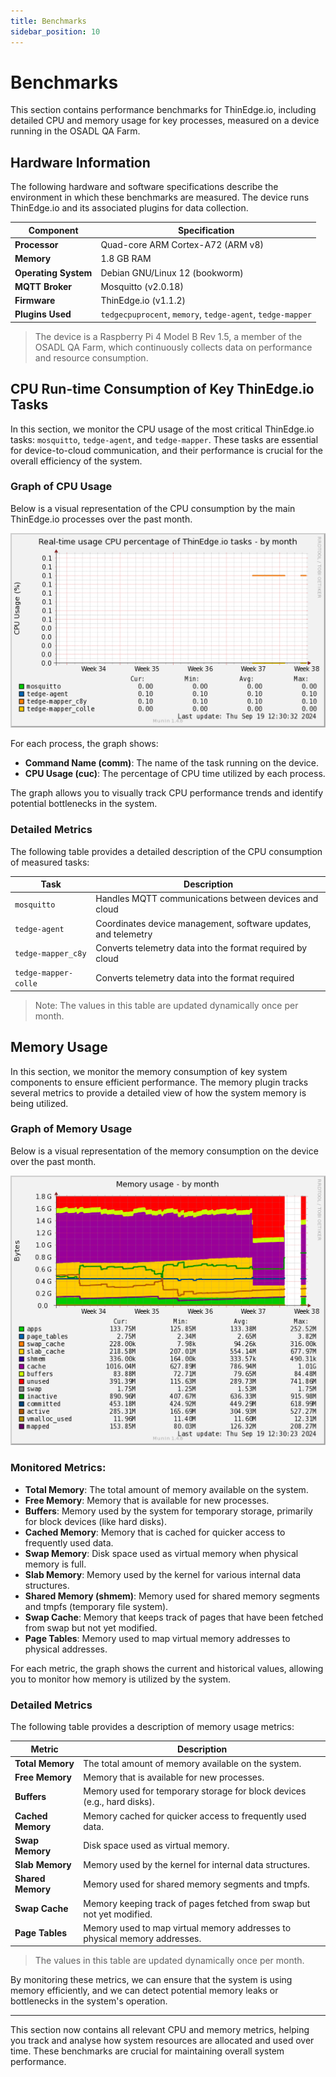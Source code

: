 ```yaml
---
title: Benchmarks
sidebar_position: 10
---
```


# Benchmarks

This section contains performance benchmarks for ThinEdge.io, including detailed CPU and memory usage for key processes, measured on a device running in the OSADL QA Farm.

## Hardware Information

The following hardware and software specifications describe the environment in which these benchmarks are measured. The device runs ThinEdge.io and its associated plugins for data collection.

| Component      | Specification                                                 |
|----------------|---------------------------------------------------------------|
| **Processor**  | Quad-core ARM Cortex-A72 (ARM v8)                             |
| **Memory**     | 1.8 GB RAM                                                    |
| **Operating System** | Debian GNU/Linux 12 (bookworm)                          |
| **MQTT Broker**| Mosquitto (v2.0.18)                                           |
| **Firmware**   | ThinEdge.io (v1.1.2)                                          |
| **Plugins Used** | `tedgecpuprocent`, `memory`, `tedge-agent`, `tedge-mapper`  |

> The device is a Raspberry Pi 4 Model B Rev 1.5, a member of the OSADL QA Farm, which continuously collects data on performance and resource consumption.

## CPU Run-time Consumption of Key ThinEdge.io Tasks

In this section, we monitor the CPU usage of the most critical ThinEdge.io tasks: `mosquitto`, `tedge-agent`, and `tedge-mapper`. These tasks are essential for device-to-cloud communication, and their performance is crucial for the overall efficiency of the system.

### Graph of CPU Usage

Below is a visual representation of the CPU consumption by the main ThinEdge.io processes over the past month.

![CPU Usage](./tedgecpuprocent-month.svg)

For each process, the graph shows:
- **Command Name (comm)**: The name of the task running on the device.
- **CPU Usage (cuc)**: The percentage of CPU time utilized by each process.


The graph allows you to visually track CPU performance trends and identify potential bottlenecks in the system.

### Detailed Metrics

The following table provides a detailed description of the CPU consumption of measured tasks:

| Task                 | Description                                                    |
|----------------------|----------------------------------------------------------------|
| `mosquitto`          | Handles MQTT communications between devices and cloud          |
| `tedge-agent`        | Coordinates device management, software updates, and telemetry |
| `tedge-mapper_c8y`   | Converts telemetry data into the format required by cloud      |
| `tedge-mapper-colle` | Converts telemetry data into the format required               |

> Note: The values in this table are updated dynamically once per month.


## Memory Usage

In this section, we monitor the memory consumption of key system components to ensure efficient performance. The memory plugin tracks several metrics to provide a detailed view of how the system memory is being utilized.

### Graph of Memory Usage

Below is a visual representation of the memory consumption on the device over the past month.

![Memory Usage](./memory-month.svg)

### Monitored Metrics:
- **Total Memory**: The total amount of memory available on the system.
- **Free Memory**: Memory that is available for new processes.
- **Buffers**: Memory used by the system for temporary storage, primarily for block devices (like hard disks).
- **Cached Memory**: Memory that is cached for quicker access to frequently used data.
- **Swap Memory**: Disk space used as virtual memory when physical memory is full.
- **Slab Memory**: Memory used by the kernel for various internal data structures.
- **Shared Memory (shmem)**: Memory used for shared memory segments and tmpfs (temporary file system).
- **Swap Cache**: Memory that keeps track of pages that have been fetched from swap but not yet modified.
- **Page Tables**: Memory used to map virtual memory addresses to physical addresses.

For each metric, the graph shows the current and historical values, allowing you to monitor how memory is utilized by the system.

### Detailed Metrics

The following table provides a description of memory usage metrics:

| Metric           | Description                                                                 |
|------------------|-----------------------------------------------------------------------------|
| **Total Memory**  | The total amount of memory available on the system.                         |
| **Free Memory**   | Memory that is available for new processes.                                 |
| **Buffers**       | Memory used for temporary storage for block devices (e.g., hard disks).     |
| **Cached Memory** | Memory cached for quicker access to frequently used data.                   |
| **Swap Memory**   | Disk space used as virtual memory.                                          |
| **Slab Memory**   | Memory used by the kernel for internal data structures.                     |
| **Shared Memory** | Memory used for shared memory segments and tmpfs.                           |
| **Swap Cache**    | Memory keeping track of pages fetched from swap but not yet modified.       |
| **Page Tables**   | Memory used to map virtual memory addresses to physical memory addresses.   |

> The values in this table are updated dynamically once per month.

By monitoring these metrics, we can ensure that the system is using memory efficiently, and we can detect potential memory leaks or bottlenecks in the system's operation.

---

This section now contains all relevant CPU and memory metrics, helping you track and analyse how system resources are allocated and used over time. These benchmarks are crucial for maintaining overall system performance.
